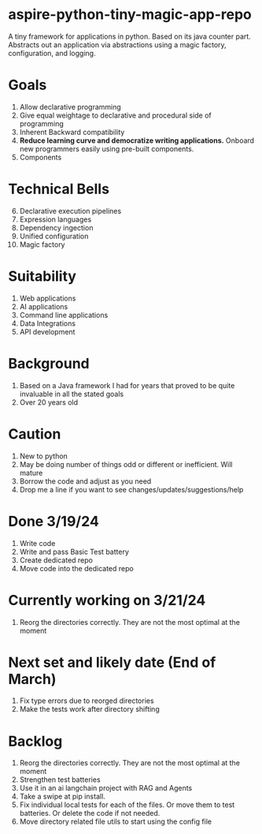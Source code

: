 # aspire-python-tiny-magic-app-repo
A tiny framework for applications in python. Based on its java counter part. Abstracts out an application via abstractions using a magic factory, configuration, and logging.

# Goals
1. Allow declarative programming
2. Give equal weightage to declarative and procedural side of programming
3. Inherent Backward compatibility
4. **Reduce learning curve and democratize writing applications.** Onboard new programmers easily using pre-built components. 
5. Components

# Technical Bells
6. Declarative execution pipelines
6. Expression languages
7. Dependency ingection
8. Unified configuration 
9. Magic factory

# Suitability
1. Web applications
2. AI applications
3. Command line applications
4. Data Integrations
5. API development

# Background
1. Based on a Java framework I had for years that proved to be quite invaluable in all the stated goals
2. Over 20 years old

# Caution
1. New to python
2. May be doing number of things odd or different or inefficient. Will mature
3. Borrow the code and adjust as you need
4. Drop me a line if you want to see changes/updates/suggestions/help

# Done 3/19/24
1. Write code
2. Write and pass Basic Test battery
3. Create dedicated repo
4. Move code into the dedicated repo

# Currently working on 3/21/24
1. Reorg the directories correctly. They are not the most optimal at the moment

# Next set and likely date (End of March)
1. Fix type errors due to reorged directories
2. Make the tests work after directory shifting

# Backlog
1. Reorg the directories correctly. They are not the most optimal at the moment
2. Strengthen test batteries
3. Use it in an ai langchain project with RAG and Agents
4. Take a swipe at pip install.
5. Fix individual local tests for each of the files. Or move them to test batteries. Or delete the code if not needed.
6. Move directory related file utils to start using the config file
